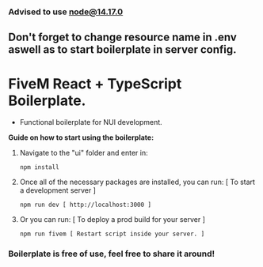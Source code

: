 ### **Advised to use node@14.17.0**
## **Don't forget to change resource name in .env aswell as to start boilerplate in server config.**
# FiveM React + TypeScript Boilerplate.

- Functional boilerplate for NUI development.

**Guide on how to start using the boilerplate:**

1.  Navigate to the "ui" folder and enter in:

        npm install

2.  Once all of the necessary packages are installed, you can run: [ To start a development server ]

        npm run dev [ http://localhost:3000 ]

3.  Or you can run: [ To deploy a prod build for your server ]

        npm run fivem [ Restart script inside your server. ]

### Boilerplate is free of use, feel free to share it around!
